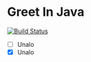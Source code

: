 # Greet In Java

[![Build Status](https://travis-ci.org/Gideon877/greet-in-java.svg?branch=master)](https://travis-ci.org/Gideon877/greet-in-java)


- [ ] Unalo
- [x] Unalo